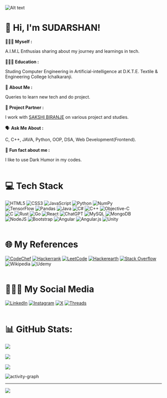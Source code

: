 ![Alt text](https://user-images.githubusercontent.com/90236635/232446433-d5540fa2-fe28-4bb8-b929-cdb51fe61336.gif)
# 👋 Hi, I'm SUDARSHAN!
<!--SPRX77-->
🧑🏻‍💼 **Myself :**<br/>
<!--SPRX77-->
 A.I.M.L Enthusias sharing about my journey and learnings in tech.<br/><br/>
👩🏻‍💻 **Education :**<br>
<!--SPRX77-->
Studing Computer Engineering in Artificial-intelligence at D.K.T.E. Textile & Engineering College Ichalkaranji.<br/><br/>
🧠 **About Me :**<br>
<!--If i found anybody copied my code will be very bad for that person so keep your dirty hands away from my beautiful code-->
Queries to learn new tech and do project.<br/><br/>
👫 **Project Partner :**<br>
<!--SPRX77-->
I work with [SAKSHI BIRANJE](https://github.com/SakshiBiranje) on various project and studies.<br/><br/>
🗣️ **Ask Me About :**<br/>
<!--SPRX77-->
C, C++, JAVA, Python, OOP, DSA, Web Development(Frontend). <br/><br/>
💭 **Fun fact about me :** <br/>
<!--SPRX77-->
I like to use Dark Humor in my codes.<br/><br/>
<!--SPRX77-->
<!--SPRX77-->
# 💻 Tech Stack
![HTML5](https://img.shields.io/badge/html5-%23E34F26.svg?style=for-the-badge&logo=html5&logoColor=white)
![CSS3](https://img.shields.io/badge/css3-%231572B6.svg?style=for-the-badge&logo=css3&logoColor=white)
![JavaScript](https://img.shields.io/badge/javascript-%23323330.svg?style=for-the-badge&logo=javascript&logoColor=%23F7DF1E)
![Python](https://img.shields.io/badge/python-3670A0?style=for-the-badge&logo=python&logoColor=ffdd54)
![NumPy](https://img.shields.io/badge/numpy-%23013243.svg?style=for-the-badge&logo=numpy&logoColor=white)<br>
![TensorFlow](https://img.shields.io/badge/TensorFlow-%23FF6F00.svg?style=for-the-badge&logo=TensorFlow&logoColor=white)
![Pandas](https://img.shields.io/badge/pandas-%23150458.svg?style=for-the-badge&logo=pandas&logoColor=white)
![Java](https://img.shields.io/badge/java-%23ED8B00.svg?style=for-the-badge&logo=openjdk&logoColor=white)
![C#](https://img.shields.io/badge/c%23-%23239120.svg?style=for-the-badge&logo=csharp&logoColor=white)
![C++](https://img.shields.io/badge/c++-%2300599C.svg?style=for-the-badge&logo=c%2B%2B&logoColor=white)
![Objective-C](https://img.shields.io/badge/OBJECTIVE--C-%233A95E3.svg?style=for-the-badge&logo=apple&logoColor=white)<br/>
![C](https://img.shields.io/badge/c-%2300599C.svg?style=for-the-badge&logo=c&logoColor=white)
![Rust](https://img.shields.io/badge/rust-%23000000.svg?style=for-the-badge&logo=rust&logoColor=white)
![Go](https://img.shields.io/badge/go-%2300ADD8.svg?style=for-the-badge&logo=go&logoColor=white)
![React](https://img.shields.io/badge/react-%2320232a.svg?style=for-the-badge&logo=react&logoColor=%2361DAFB)
![ChatGPT](https://img.shields.io/badge/chatGPT-74aa9c?style=for-the-badge&logo=openai&logoColor=white)
![MySQL](https://img.shields.io/badge/mysql-4479A1.svg?style=for-the-badge&logo=mysql&logoColor=white)
![MongoDB](https://img.shields.io/badge/MongoDB-%234ea94b.svg?style=for-the-badge&logo=mongodb&logoColor=white)<br/>
![NodeJS](https://img.shields.io/badge/node.js-6DA55F?style=for-the-badge&logo=node.js&logoColor=white)
![Bootstrap](https://img.shields.io/badge/bootstrap-%238511FA.svg?style=for-the-badge&logo=bootstrap&logoColor=white)
![Angular](https://img.shields.io/badge/angular-%23DD0031.svg?style=for-the-badge&logo=angular&logoColor=white)
![Angular.js](https://img.shields.io/badge/angular.js-%23E23237.svg?style=for-the-badge&logo=angularjs&logoColor=white)
![Unity](https://img.shields.io/badge/unity-%23000000.svg?style=for-the-badge&logo=unity&logoColor=white)<br/><br/>
<!--SPRX77-->
<!--SPRX77-->
# 🌐 My References 
[![CodeChef](https://img.shields.io/badge/CodeChef-%23964B00.svg?style=for-the-badge&logo=CodeChef&logoColor=white)](https://www.codechef.com/users/sudarshan2171)
[![Hackerrank](https://img.shields.io/badge/-Hackerrank-2EC866?style=for-the-badge&logo=HackerRank&logoColor=white)](https://www.hackerrank.com/profile/SUDARSHAN0010)
[![LeetCode](https://img.shields.io/badge/LeetCode-000000?style=for-the-badge&logo=LeetCode&logoColor=#d16c06)](https://leetcode.com/u/sudarshanjadhav9171/)
[![Hackerearth](https://img.shields.io/badge/HackerEarth-%232C3454.svg?&style=for-the-badge&logo=HackerEarth&logoColor=Blue)](https://www.hackerearth.com/@sudarshanjadhav9171)
[![Stack Overflow](https://img.shields.io/badge/-Stackoverflow-FE7A16?logo=stack-overflow&logoColor=white)](https://stackoverflow.com/users/24713969/sudarshan-jadhav)
![Wikipedia](https://img.shields.io/badge/Wikipedia-%23000000.svg?style=for-the-badge&logo=wikipedia&logoColor=white)
![Udemy](https://img.shields.io/badge/Udemy-A435F0?style=for-the-badge&logo=Udemy&logoColor=white)<br/><br/>
<!--SPRX77-->
<!--SPRX77-->
# 🧑🏻‍💼 My Social Media 
[![LinkedIn](https://img.shields.io/badge/linkedin-%230077B5.svg?style=for-the-badge&logo=linkedin&logoColor=white)](https://www.linkedin.com/in/sudarshan-santaji-jadhav/)
[![Instagram](https://img.shields.io/badge/Instagram-%23E4405F.svg?style=for-the-badge&logo=Instagram&logoColor=white)](https://www.instagram.com/sudarshan_jadhav_2/) 
[![X](https://img.shields.io/badge/X-%23000000.svg?style=for-the-badge&logo=X&logoColor=white)](https://twitter.com/SUDARSH70963388)
[![Threads](https://img.shields.io/badge/Threads-000000?style=for-the-badge&logo=Threads&logoColor=white)](https://www.threads.net/@not_yet_0010)
<br/><br/> 
<!--SPRX77-->
<!--SPRX77-->

# 📊 GitHub Stats:
![](https://github-readme-stats.vercel.app/api?username=SUDARSHAN2171&theme=dark&hide_border=false&include_all_commits=false&count_private=false)<br/><br/>
![](https://github-readme-streak-stats.herokuapp.com/?user=SUDARSHAN2171&theme=dark&hide_border=false)<br/><br/>
![](https://github-readme-stats.vercel.app/api/top-langs/?username=SUDARSHAN2171&theme=dark&hide_border=false&include_all_commits=false&count_private=false&layout=compact)<br/>
<!--SPRX77-->
<!--SPRX77-->
![activity-graph](https://github-readme-activity-graph.vercel.app/graph?username=SUDARSHAN2171&bg_color=000000&color=ffffff&line=ffa500&point=ffffff&area=true&hide_border=true)<br/>
<!--SPRX77-->
---
[![](https://visitcount.itsvg.in/api?id=SUDARSHAN2171&icon=0&color=0)](https://visitcount.itsvg.in)


